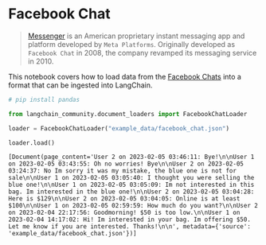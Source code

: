 # Facebook Chat

>[Messenger](https://en.wikipedia.org/wiki/Messenger_(software)) is an American proprietary instant messaging app and platform developed by `Meta Platforms`. Originally developed as `Facebook Chat` in 2008, the company revamped its messaging service in 2010.

This notebook covers how to load data from the [Facebook Chats](https://www.facebook.com/business/help/1646890868956360) into a format that can be ingested into LangChain.


```python
# pip install pandas
```


```python
from langchain_community.document_loaders import FacebookChatLoader
```


```python
loader = FacebookChatLoader("example_data/facebook_chat.json")
```


```python
loader.load()
```




    [Document(page_content='User 2 on 2023-02-05 03:46:11: Bye!\n\nUser 1 on 2023-02-05 03:43:55: Oh no worries! Bye\n\nUser 2 on 2023-02-05 03:24:37: No Im sorry it was my mistake, the blue one is not for sale\n\nUser 1 on 2023-02-05 03:05:40: I thought you were selling the blue one!\n\nUser 1 on 2023-02-05 03:05:09: Im not interested in this bag. Im interested in the blue one!\n\nUser 2 on 2023-02-05 03:04:28: Here is $129\n\nUser 2 on 2023-02-05 03:04:05: Online is at least $100\n\nUser 1 on 2023-02-05 02:59:59: How much do you want?\n\nUser 2 on 2023-02-04 22:17:56: Goodmorning! $50 is too low.\n\nUser 1 on 2023-02-04 14:17:02: Hi! Im interested in your bag. Im offering $50. Let me know if you are interested. Thanks!\n\n', metadata={'source': 'example_data/facebook_chat.json'})]


